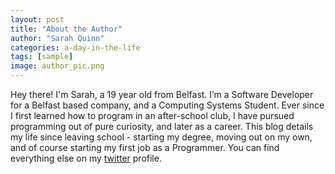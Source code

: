```yaml
---
layout: post
title: "About the Author"
author: "Sarah Quinn"
categories: a-day-in-the-life
tags: [sample]
image: author_pic.png
---
```


Hey there! I'm Sarah, a 19 year old from Belfast. I’m a Software Developer for a Belfast based company, and a Computing Systems Student. Ever since I first learned how to program in an after-school club, I have pursued programming out of pure curiosity, and later as a career. This blog details my life since leaving school - starting my degree, moving out on my own, and of course starting my first job as a Programmer. You can find everything else on my <a href="http://twitter.com/@SquinnieThePooh" target="_blank">twitter</a> profile.

